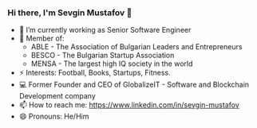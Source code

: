 ### Hi there, I'm Sevgin Mustafov 👋

- 🔭 I’m currently working as Senior Software Engineer
- 🙋 Member of:
  - ABLE - The Association of Bulgarian Leaders and Entrepreneurs
  - BESCO - The Bulgarian Startup Association
  - MENSA - The largest high IQ society in the world
- ⚡ Interests: Football, Books, Startups, Fitness.
- 💻 Former Founder and CEO of GlobalizeIT - Software and Blockchain Development company
- 📫 How to reach me: https://www.linkedin.com/in/sevgin-mustafov
- 😄 Pronouns: He/Him
